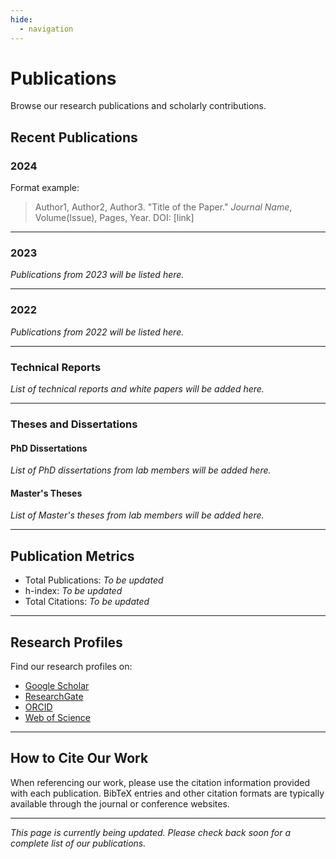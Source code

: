 ```yaml
---
hide:
  - navigation
---
```


# Publications

Browse our research publications and scholarly contributions.

## Recent Publications

### 2024

Format example:
> Author1, Author2, Author3. "Title of the Paper." *Journal Name*, Volume(Issue), Pages, Year. DOI: [link]
---

### 2023

*Publications from 2023 will be listed here.*

---

### 2022

*Publications from 2022 will be listed here.*

---

### Technical Reports

*List of technical reports and white papers will be added here.*

---

### Theses and Dissertations

#### PhD Dissertations

*List of PhD dissertations from lab members will be added here.*

#### Master's Theses

*List of Master's theses from lab members will be added here.*

---

## Publication Metrics

- Total Publications: *To be updated*
- h-index: *To be updated*
- Total Citations: *To be updated*

---

## Research Profiles

Find our research profiles on:

- [Google Scholar](https://scholar.google.com)
- [ResearchGate](https://www.researchgate.net)
- [ORCID](https://orcid.org)
- [Web of Science](https://www.webofscience.com)

---

## How to Cite Our Work

When referencing our work, please use the citation information provided with each publication. BibTeX entries and other citation formats are typically available through the journal or conference websites.

---

*This page is currently being updated. Please check back soon for a complete list of our publications.*
